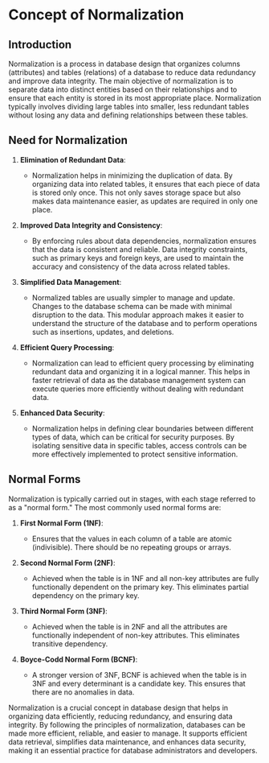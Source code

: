 # Concept of Normalization

## Introduction

Normalization is a process in database design that organizes columns (attributes) and tables (relations) of a database to reduce data redundancy and improve data integrity. The main objective of normalization is to separate data into distinct entities based on their relationships and to ensure that each entity is stored in its most appropriate place. Normalization typically involves dividing large tables into smaller, less redundant tables without losing any data and defining relationships between these tables.

## Need for Normalization

1. **Elimination of Redundant Data**:

   - Normalization helps in minimizing the duplication of data. By organizing data into related tables, it ensures that each piece of data is stored only once. This not only saves storage space but also makes data maintenance easier, as updates are required in only one place.

2. **Improved Data Integrity and Consistency**:

   - By enforcing rules about data dependencies, normalization ensures that the data is consistent and reliable. Data integrity constraints, such as primary keys and foreign keys, are used to maintain the accuracy and consistency of the data across related tables.

3. **Simplified Data Management**:

   - Normalized tables are usually simpler to manage and update. Changes to the database schema can be made with minimal disruption to the data. This modular approach makes it easier to understand the structure of the database and to perform operations such as insertions, updates, and deletions.

4. **Efficient Query Processing**:

   - Normalization can lead to efficient query processing by eliminating redundant data and organizing it in a logical manner. This helps in faster retrieval of data as the database management system can execute queries more efficiently without dealing with redundant data.

5. **Enhanced Data Security**:

   - Normalization helps in defining clear boundaries between different types of data, which can be critical for security purposes. By isolating sensitive data in specific tables, access controls can be more effectively implemented to protect sensitive information.

## Normal Forms

Normalization is typically carried out in stages, with each stage referred to as a "normal form." The most commonly used normal forms are:

1. **First Normal Form (1NF)**:

   - Ensures that the values in each column of a table are atomic (indivisible). There should be no repeating groups or arrays.

2. **Second Normal Form (2NF)**:

   - Achieved when the table is in 1NF and all non-key attributes are fully functionally dependent on the primary key. This eliminates partial dependency on the primary key.

3. **Third Normal Form (3NF)**:

   - Achieved when the table is in 2NF and all the attributes are functionally independent of non-key attributes. This eliminates transitive dependency.

4. **Boyce-Codd Normal Form (BCNF)**:

   - A stronger version of 3NF, BCNF is achieved when the table is in 3NF and every determinant is a candidate key. This ensures that there are no anomalies in data.

Normalization is a crucial concept in database design that helps in organizing data efficiently, reducing redundancy, and ensuring data integrity. By following the principles of normalization, databases can be made more efficient, reliable, and easier to manage. It supports efficient data retrieval, simplifies data maintenance, and enhances data security, making it an essential practice for database administrators and developers.
